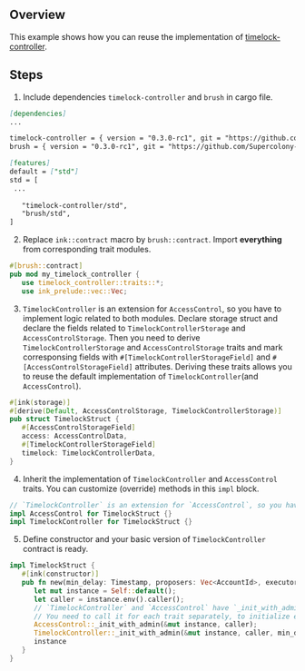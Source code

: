 ## Overview

This example shows how you can reuse the implementation of
[timelock-controller](https://github.com/Supercolony-net/openbrush-contracts/tree/main/contracts/governance/timelock-controller).

## Steps

1. Include dependencies `timelock-controller` and `brush` in cargo file.

```markdown
[dependencies]
...

timelock-controller = { version = "0.3.0-rc1", git = "https://github.com/Supercolony-net/openbrush-contracts", default-features = false }
brush = { version = "0.3.0-rc1", git = "https://github.com/Supercolony-net/openbrush-contracts", default-features = false }

[features]
default = ["std"]
std = [
 ...
   
   "timelock-controller/std",
   "brush/std",
]
```

2. Replace `ink::contract` macro by `brush::contract`.
   Import **everything** from corresponding trait modules.

```rust
#[brush::contract]
pub mod my_timelock_controller {
   use timelock_controller::traits::*;
   use ink_prelude::vec::Vec;
```

3. `TimelockController` is an extension for `AccessControl`, so you have to implement logic related to both modules.
   Declare storage struct and declare the fields related to `TimelockControllerStorage` and `AccessControlStorage`.
   Then you need to derive `TimelockControllerStorage` and `AccessControlStorage` traits and mark corresponsing fields
   with `#[TimelockControllerStorageField]` and `#[AccessControlStorageField]` attributes. 
   Deriving these traits allows you to reuse the default implementation of `TimelockController`(and `AccessControl`).

```rust
#[ink(storage)]
#[derive(Default, AccessControlStorage, TimelockControllerStorage)]
pub struct TimelockStruct {
   #[AccessControlStorageField]
   access: AccessControlData,
   #[TimelockControllerStorageField]
   timelock: TimelockControllerData,
}
```

4. Inherit the implementation of `TimelockController` and `AccessControl` traits. You can customize (override) methods in this `impl` block.

```rust
// `TimelockController` is an extension for `AccessControl`, so you have to implement logic related to both modules.
impl AccessControl for TimelockStruct {}
impl TimelockController for TimelockStruct {}
```

5. Define constructor and your basic version of `TimelockController` contract is ready.

```rust
impl TimelockStruct {
   #[ink(constructor)]
   pub fn new(min_delay: Timestamp, proposers: Vec<AccountId>, executors: Vec<AccountId>) -> Self {
      let mut instance = Self::default();
      let caller = instance.env().caller();
      // `TimelockController` and `AccessControl` have `_init_with_admin` methods.
      // You need to call it for each trait separately, to initialize everything for these traits.
      AccessControl::_init_with_admin(&mut instance, caller);
      TimelockController::_init_with_admin(&mut instance, caller, min_delay, proposers, executors);
      instance
   }
}
```

